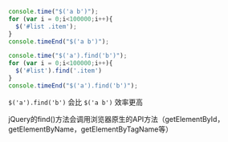 ```javascript
console.time("$('a b')");
for (var i = 0;i<100000;i++){
  $('#list .item');
}
console.timeEnd("$('a b')");

console.time("$('a').find('b')");
for (var i = 0;i<100000;i++){
  $('#list').find('.item')
}
console.timeEnd("$('a').find('b')");
```

`$('a').find('b')` 会比 `$('a b')` 效率更高

jQuery的find()方法会调用浏览器原生的API方法（getElementById，getElementByName，getElementByTagName等）
